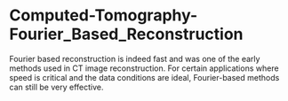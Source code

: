 # Computed-Tomography-Fourier_Based_Reconstruction
Fourier based reconstruction is indeed fast and was one of the early methods used in CT image reconstruction.  For certain applications where speed is critical and the data conditions are ideal, Fourier-based methods can still be very effective.
